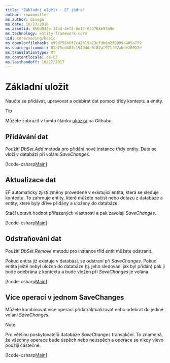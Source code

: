```yaml
---
title: "Základní uložit - EF jádra"
author: rowanmiller
ms.author: divega
ms.date: 10/27/2016
ms.assetid: 850d842e-3fad-4ef2-be17-053768e97b9e
ms.technology: entity-framework-core
uid: core/saving/basic
ms.openlocfilehash: e99d755b8f7c42b15a73cfdb6a2f8999a405a739
ms.sourcegitcommit: 01a75cd483c1943ddd6f82af971f07abde20912e
ms.translationtype: MT
ms.contentlocale: cs-CZ
ms.lasthandoff: 10/27/2017
---
```

# <a name="basic-save"></a>Základní uložit

Naučte se přidávat, upravovat a odebírat dat pomocí třídy kontextu a entity.

> [!TIP]  
> Můžete zobrazit v tomto článku [ukázka](https://github.com/aspnet/EntityFramework.Docs/tree/master/samples/core/Saving/Saving/Basics/) na Githubu.

## <a name="adding-data"></a>Přidávání dat

Použití *DbSet.Add* metoda pro přidání nové instance třídy entity. Data se vloží v databázi při volání *SaveChanges*.

[!code-csharp[Main](../../../samples/core/Saving/Saving/Basics/Sample.cs#Add)]

## <a name="updating-data"></a>Aktualizace dat

EF automaticky zjistí změny provedené v existující entita, která se sleduje kontextu. To zahrnuje entity, které můžete načíst nebo dotazu z databáze a entity, které byly dříve přidány a uloženy do databáze.

Stačí upravit hodnot přiřazených vlastnosti a pak zavolají *SaveChanges*.

[!code-csharp[Main](../../../samples/core/Saving/Saving/Basics/Sample.cs#Update)]

## <a name="deleting-data"></a>Odstraňování dat

Použití *DbSet.Remove* metodu pro instance tříd entit můžete odstranit.

Pokud entita již existuje v databázi, se odstraní při *SaveChanges*. Pokud entita ještě nebyl uložen do databáze (tj. jeho sledování jak byl přidán) pak ji bude odebrána z kontextu a bude vložen při *SaveChanges* je volána.

[!code-csharp[Main](../../../samples/core/Saving/Saving/Basics/Sample.cs#Remove)]

## <a name="multiple-operations-in-a-single-savechanges"></a>Více operací v jednom SaveChanges

Můžete kombinovat více operací přidat/aktualizovat nebo odebrat do jediné volání *SaveChanges*.

> [!NOTE]  
> Pro většinu poskytovatelů databáze *SaveChanges* transakční. To znamená, že všechny operace bude úspěch nebo neúspěch a operace se nikdy vlevo použijí částečně.

[!code-csharp[Main](../../../samples/core/Saving/Saving/Basics/Sample.cs#MultipleOperations)]
